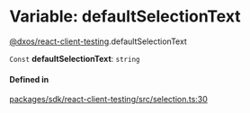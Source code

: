 # Variable: defaultSelectionText

[@dxos/react-client-testing](../modules/dxos_react_client_testing.md).defaultSelectionText

 `Const` **defaultSelectionText**: `string`

#### Defined in

[packages/sdk/react-client-testing/src/selection.ts:30](https://github.com/dxos/dxos/blob/db8188dae/packages/sdk/react-client-testing/src/selection.ts#L30)
